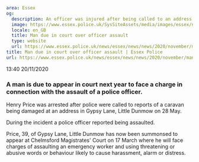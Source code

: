 ```yaml
area: Essex
og:
  description: An officer was injured after being called to an address in Dunmow
  image: https://www.essex.police.uk/SysSiteAssets/media/images/essex/news/library-images/600/court-600.jpg?crop=(0,27,600,343)&amp;w=600&amp;h=300&amp;scale=both
  locale: en_GB
  title: Man due in court over officer assault
  type: website
  url: https://www.essex.police.uk/news/essex/news/news/2020/november/man-due-in-court-over-officer-assault/
title: Man due in court over officer assault | Essex Police
url: https://www.essex.police.uk/news/essex/news/news/2020/november/man-due-in-court-over-officer-assault/
```

13:40 20/11/2020

### A man is due to appear in court next year to face a charge in connection with the assault of a police officer.

Henry Price was arrested after police were called to reports of a caravan being damaged at an address in Gypsy Lane, Little Dunmow on 28 May.

During the incident a police officer reported being assaulted.

Price, 39, of Gypsy Lane, Little Dunmow has now been summonsed to appear at Chelmsford Magistrates' Court on 17 March where he will face charges of assaulting an emergency worker and using threatening or abusive words or behaviour likely to cause harassment, alarm or distress.
